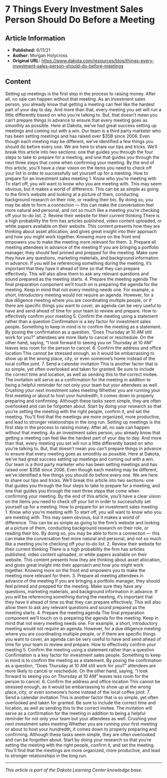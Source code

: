 # 7 Things Every Investment Sales Person Should Do Before a Meeting

## Article Information
- **Published:** 6/11/21
- **Author:** Morgan Holycross
- **Original URL:** https://www.dakota.com/resources/blog/things-every-investment-sales-person-should-do-before-meetings

## Content

Setting up meetings is the first step in the process to raising money. After all, no sale can happen without that meeting. As an investment sales person, you already know that getting a meeting can feel like the hardest part of your day to day. And more than that, every meeting you set will run a little differently based on who you’re talking to. But, that doesn’t mean you can’t prepare things in advance to ensure that every meeting goes as smoothly as possible. Here at Dakota, we’ve had great success setting up meetings and coming out with a win. Our team is a third party marketer who has been setting meetings and has raised over $35B since 2006. Even though each meeting may be different, we’ve identified a few things you should do before every one. We are here to share our tips and tricks. We’ll break this article into two sections: one that guides you through the four steps to take to prepare for a meeting, and one that guides you through the next three steps that come when confirming your meeting. By the end of this article, you’ll have a clear vision on the items you need to check off your list in order to successfully set yourself up for a meeting. How to prepare for an investment sales meeting 1. Know who you’re meeting with To start off, you will want to know who you are meeting with. This may seem obvious, but it makes a world of difference. This can be as simple as going to the firm’s website and looking at a picture of them, conducting background research on their role, or reading their bio. By doing so, you may be able to form a connection — this can make the conversation feel more natural and personal, and not so much like a meeting you’re checking off your to-do list. 2. Review their website for their current thinking There is a high probability the firm has articles published, video content uploaded, or white papers available on their website. This content presents how they are thinking about asset allocation, and gives great insight into their approach and how you might work together. Knowing more on the front end empowers you to make the meeting more relevant for them. 3. Prepare all meeting attendees in advance of the meeting If you are bringing a portfolio manager, they should feel primed and prepped for the meeting. Make sure they have any questions, marketing materials, and background information in advance. If you will be referencing something during the meeting, it’s important that they have it ahead of time so that they can prepare effectively. This will also allow them to ask any relevant questions and sound prepared as the meeting starts. 4. Prepare the meeting agenda The final preparation component we’ll touch on is preparing the agenda for the meeting. Keep in mind that not every meeting needs one. For example, a short, introductory meeting would not require an agenda. However, for a due diligence meeting where you are coordinating multiple people, or if there are specific things you want to cover, an agenda can be very useful to have and send ahead of time for your team to review and prepare. How to effectively confirm your meeting 5. Confirm the meeting using a statement rather than a question Confirmation is a key factor for investment sales people. Something to keep in mind is to confirm the meeting as a statement. By posing the confirmation as a question, “Does Thursday at 10 AM still work for you?” attendees are more likely to cancel or reschedule. On the other hand, saying, “I look forward to seeing you on Thursday at 10 AM” leaves less room for the person to cancel. 6. Confirm the address and office location This cannot be stressed enough, as it would be embarrassing to show up at the wrong place, city, or even someone’s home instead of the local coffee joint. 7. Send a calendar invitation This is another factor that is so simple, yet often overlooked and taken for granted. Be sure to include the correct time and location, as well as sending this to the correct invitee. The invitation will serve as a confirmation for the meeting in addition to being a helpful reminder for not only your team but your attendees as well. Crushing your next investment sales meeting Whether you are running your first meeting or about to host your hundredth, it comes down to properly preparing and confirming. Although these tasks seem simple, they are often overlooked and can be forgotten about. Start by doing your research so that you’re setting the meeting with the right people, confirm it, and set the meeting. You'll find that the meetings are more organized, more productive, and lead to stronger relationships in the long run. Setting up meetings is the first step in the process to raising money. After all, no sale can happen without that meeting. As an investment sales person, you already know that getting a meeting can feel like the hardest part of your day to day. And more than that, every meeting you set will run a little differently based on who you’re talking to. But, that doesn’t mean you can’t prepare things in advance to ensure that every meeting goes as smoothly as possible. Here at Dakota, we’ve had great success setting up meetings and coming out with a win. Our team is a third party marketer who has been setting meetings and has raised over $35B since 2006. Even though each meeting may be different, we’ve identified a few things you should do before every one. We are here to share our tips and tricks. We’ll break this article into two sections: one that guides you through the four steps to take to prepare for a meeting, and one that guides you through the next three steps that come when confirming your meeting. By the end of this article, you’ll have a clear vision on the items you need to check off your list in order to successfully set yourself up for a meeting. How to prepare for an investment sales meeting 1. Know who you’re meeting with To start off, you will want to know who you are meeting with. This may seem obvious, but it makes a world of difference. This can be as simple as going to the firm’s website and looking at a picture of them, conducting background research on their role, or reading their bio. By doing so, you may be able to form a connection — this can make the conversation feel more natural and personal, and not so much like a meeting you’re checking off your to-do list. 2. Review their website for their current thinking There is a high probability the firm has articles published, video content uploaded, or white papers available on their website. This content presents how they are thinking about asset allocation, and gives great insight into their approach and how you might work together. Knowing more on the front end empowers you to make the meeting more relevant for them. 3. Prepare all meeting attendees in advance of the meeting If you are bringing a portfolio manager, they should feel primed and prepped for the meeting. Make sure they have any questions, marketing materials, and background information in advance. If you will be referencing something during the meeting, it’s important that they have it ahead of time so that they can prepare effectively. This will also allow them to ask any relevant questions and sound prepared as the meeting starts. 4. Prepare the meeting agenda The final preparation component we’ll touch on is preparing the agenda for the meeting. Keep in mind that not every meeting needs one. For example, a short, introductory meeting would not require an agenda. However, for a due diligence meeting where you are coordinating multiple people, or if there are specific things you want to cover, an agenda can be very useful to have and send ahead of time for your team to review and prepare. How to effectively confirm your meeting 5. Confirm the meeting using a statement rather than a question Confirmation is a key factor for investment sales people. Something to keep in mind is to confirm the meeting as a statement. By posing the confirmation as a question, “Does Thursday at 10 AM still work for you?” attendees are more likely to cancel or reschedule. On the other hand, saying, “I look forward to seeing you on Thursday at 10 AM” leaves less room for the person to cancel. 6. Confirm the address and office location This cannot be stressed enough, as it would be embarrassing to show up at the wrong place, city, or even someone’s home instead of the local coffee joint. 7. Send a calendar invitation This is another factor that is so simple, yet often overlooked and taken for granted. Be sure to include the correct time and location, as well as sending this to the correct invitee. The invitation will serve as a confirmation for the meeting in addition to being a helpful reminder for not only your team but your attendees as well. Crushing your next investment sales meeting Whether you are running your first meeting or about to host your hundredth, it comes down to properly preparing and confirming. Although these tasks seem simple, they are often overlooked and can be forgotten about. Start by doing your research so that you’re setting the meeting with the right people, confirm it, and set the meeting. You'll find that the meetings are more organized, more productive, and lead to stronger relationships in the long run.

---

*This article is part of the Dakota Learning Center knowledge base.*